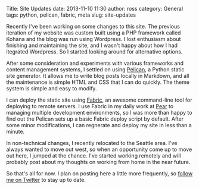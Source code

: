 Title: Site Updates
date:   2013-11-10 11:30
author:   ross
category:   General
tags:   python, pelican, fabric, meta
slug:   site-updates

Recently I've been working on some changes to this site. The previous iteration of my website was custom built using a PHP framework called Kohana and the blog was run using Wordpress. I lost enthusiasm about finishing and maintaining the site, and I wasn't happy about how I had itegrated Wordpress. So I started looking around for alternative options.

After some consideration and experiments with various frameworks and content management systems, I settled on using <a href="http://docs.getpelican.com/en/3.3.0/" target="_blank">Pelican</a>, a Python static site generator. It allows me to write blog posts locally in Markdown, and all the maintenance is simple HTML and CSS that I can do quickly. The theme system is simple and easy to modify. 

I can deploy the static site using <a href="http://fabfile.org/‎" target="_blank">Fabric</a>, an awesome command-line tool for deploying to remote servers. I use Fabric in my daily work at <a href="http://pearup.com" target="_blank">Pear</a> to managing multiple development environments, so I was more than happy to find out the Pelican sets up a basic Fabric deploy script by default. After some minor modifications, I can regnerate and deploy my site in less than a minute.

In non-technical changes, I recently relocated to the Seattle area. I've always wanted to move out west, so when an opportunity come up to move out here, I jumped at the chance. I've started working remotely and will probably post about my thoughts on working from home in the near future. 

So that's all for now. I plan on posting here a little more frequently, so <a href="https://twitter.com/intent/user?screen_name=obrien_ross" target="_blank">follow me on Twitter</a> to stay up to date.